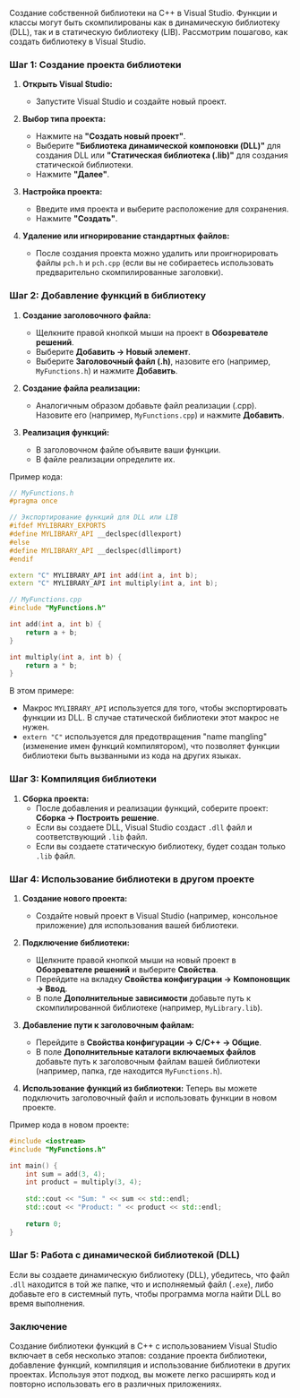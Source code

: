 Создание собственной библиотеки на C++ в Visual Studio. Функции и классы могут быть скомпилированы как в динамическую библиотеку (DLL), так и в статическую библиотеку (LIB). Рассмотрим пошагово, как создать библиотеку в Visual Studio.

### Шаг 1: Создание проекта библиотеки

1. **Открыть Visual Studio:**
   - Запустите Visual Studio и создайте новый проект.

2. **Выбор типа проекта:**
   - Нажмите на **"Создать новый проект"**.
   - Выберите **"Библиотека динамической компоновки (DLL)"** для создания DLL или **"Статическая библиотека (.lib)"** для создания статической библиотеки.
   - Нажмите **"Далее"**.

3. **Настройка проекта:**
   - Введите имя проекта и выберите расположение для сохранения.
   - Нажмите **"Создать"**.

4. **Удаление или игнорирование стандартных файлов:**
   - После создания проекта можно удалить или проигнорировать файлы `pch.h` и `pch.cpp` (если вы не собираетесь использовать предварительно скомпилированные заголовки).

### Шаг 2: Добавление функций в библиотеку

1. **Создание заголовочного файла:**
   - Щелкните правой кнопкой мыши на проект в **Обозревателе решений**.
   - Выберите **Добавить → Новый элемент**.
   - Выберите **Заголовочный файл (.h)**, назовите его (например, `MyFunctions.h`) и нажмите **Добавить**.

2. **Создание файла реализации:**
   - Аналогичным образом добавьте файл реализации (.cpp). Назовите его (например, `MyFunctions.cpp`) и нажмите **Добавить**.

3. **Реализация функций:**
   - В заголовочном файле объявите ваши функции.
   - В файле реализации определите их.

Пример кода:

```cpp
// MyFunctions.h
#pragma once

// Экспортирование функций для DLL или LIB
#ifdef MYLIBRARY_EXPORTS
#define MYLIBRARY_API __declspec(dllexport)
#else
#define MYLIBRARY_API __declspec(dllimport)
#endif

extern "C" MYLIBRARY_API int add(int a, int b);
extern "C" MYLIBRARY_API int multiply(int a, int b);
```

```cpp
// MyFunctions.cpp
#include "MyFunctions.h"

int add(int a, int b) {
    return a + b;
}

int multiply(int a, int b) {
    return a * b;
}
```

В этом примере:
- Макрос `MYLIBRARY_API` используется для того, чтобы экспортировать функции из DLL. В случае статической библиотеки этот макрос не нужен.
- `extern "C"` используется для предотвращения "name mangling" (изменение имен функций компилятором), что позволяет функции библиотеки быть вызванными из кода на других языках.

### Шаг 3: Компиляция библиотеки

1. **Сборка проекта:**
   - После добавления и реализации функций, соберите проект: **Сборка → Построить решение**.
   - Если вы создаете DLL, Visual Studio создаст `.dll` файл и соответствующий `.lib` файл.
   - Если вы создаете статическую библиотеку, будет создан только `.lib` файл.

### Шаг 4: Использование библиотеки в другом проекте

1. **Создание нового проекта:**
   - Создайте новый проект в Visual Studio (например, консольное приложение) для использования вашей библиотеки.

2. **Подключение библиотеки:**
   - Щелкните правой кнопкой мыши на новый проект в **Обозревателе решений** и выберите **Свойства**.
   - Перейдите на вкладку **Свойства конфигурации → Компоновщик → Ввод**.
   - В поле **Дополнительные зависимости** добавьте путь к скомпилированной библиотеке (например, `MyLibrary.lib`).

3. **Добавление пути к заголовочным файлам:**
   - Перейдите в **Свойства конфигурации → C/C++ → Общие**.
   - В поле **Дополнительные каталоги включаемых файлов** добавьте путь к заголовочным файлам вашей библиотеки (например, папка, где находится `MyFunctions.h`).

4. **Использование функций из библиотеки:**
   Теперь вы можете подключить заголовочный файл и использовать функции в новом проекте.

Пример кода в новом проекте:

```cpp
#include <iostream>
#include "MyFunctions.h"

int main() {
    int sum = add(3, 4);
    int product = multiply(3, 4);
    
    std::cout << "Sum: " << sum << std::endl;
    std::cout << "Product: " << product << std::endl;
    
    return 0;
}
```

### Шаг 5: Работа с динамической библиотекой (DLL)

Если вы создаете динамическую библиотеку (DLL), убедитесь, что файл `.dll` находится в той же папке, что и исполняемый файл (`.exe`), либо добавьте его в системный путь, чтобы программа могла найти DLL во время выполнения.

### Заключение

Создание библиотеки функций в C++ с использованием Visual Studio включает в себя несколько этапов: создание проекта библиотеки, добавление функций, компиляция и использование библиотеки в других проектах. Используя этот подход, вы можете легко расширять код и повторно использовать его в различных приложениях.
